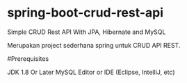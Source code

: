 # spring-boot-crud-rest-api
Simple CRUD Rest API With JPA, Hibernate and MySQL

Merupakan project sederhana spring untuk CRUD API REST.

#Prerequisites

JDK 1.8 Or Later
MySQL
Editor or IDE (Eclipse, IntelliJ, etc)
